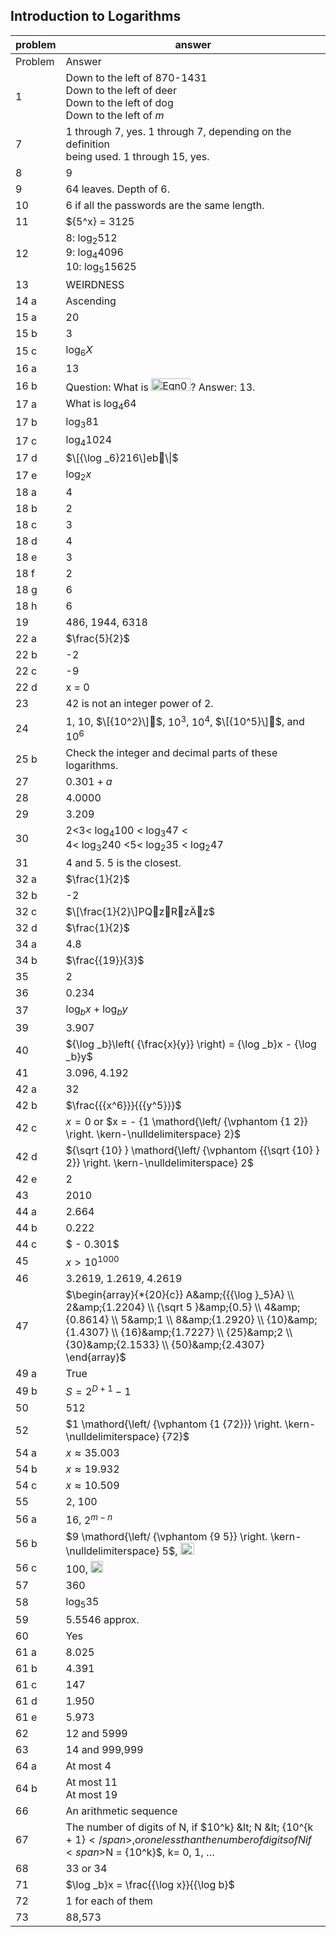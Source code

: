 
## Introduction to Logarithms


|problem|answer|
|-------|------|
|Problem|Answer|
|1|Down to the left of 870-1431<br>Down to the left of deer<br>Down to the left of dog<br>Down to the left of $m$|
|7|1 through 7, yes. 1 through 7, depending on the definition <br>being used. 1 through 15, yes.|
|8|<span>9</span>|
|9|64 leaves. Depth of 6.|
|10|6 if all the passwords are the same length.|
|11|${5^x} = 3125|
|12|8: <span>${\log _2}512$</span><br>9: <span>${\log _4}4096$</span><br>10: <span>${\log _5}15625$</span>|
|13|WEIRDNESS |
|14 a|Ascending|
|15 a|20|
|15 b|3|
|15 c|<span>${\log _6}X$</span>|
|16 a|13|
|16 b|Question: What is <img class="image" width="63" height="20" src="11-1-Answers-8-12_PRINT-web-images/Eqn047.eps" alt="Eqn047.eps">? Answer: 13.|
|17 a|<span>What is <span>${\log _4}64$</span></span>|
|17 b|<span>${\log _3}81$</span>|
|17 c|<span>${\log _4}1024$</span>|
|17 d|<span>$\[{\log _6}216\]eb\\|$</span>|
|17 e|<span>${\log _2}x$</span>|
|18 a|4|
|18 b|2|
|18 c|3|
|18 d|4|
|18 e|3|
|18 f|2|
|18 g|6|
|18 h|6|
|19|486, 1944, 6318|
|22 a|<span>$\frac{5}{2}$</span>|
|22 b|-2|
|22 c|-9|
|22 d|x = 0|
|23|42 is not an integer power of 2.|
|24|1, 10, <span>$\[{10^2}\]$</span>, <span>$10^3$</span>, <span>$10^4$</span>, <span>$\[{10^5}\]$</span>, and <span>$10^6$</span>|
|25 b|Check the integer and decimal parts of these logarithms.|
|27|<span>$0.301 + a$</span>|
|28|4.0000|
|29|3.209|
|30|2&lt;3&lt; <span>${\log _4}100$</span> &lt; <span>${\log _3}47$</span> &lt;<br>4&lt; <span>${\log _3}240$</span> &lt;5&lt; <span>${\log _2}35$</span> &lt; <span>${\log _2}47$</span>|
|31|4 and 5. 5 is the closest.|
|32 a|<span>$\frac{1}{2}$</span>|
|32 b|-2|
|32 c|<span>$\[\frac{1}{2}\]PQzRzӒz$</span>|
|32 d|<span>$\frac{1}{2}$</span>|
|34 a|4.8|
|34 b|<span>$\frac{{19}}{3}$</span>|
|35|2|
|36|0.234|
|37|<span>${\log _b}x + {\log _b}y$</span>|
|39|3.907|
|40|<span>${\log _b}\left( {\frac{x}{y}} \right) = {\log _b}x - {\log _b}y$</span>|
|41|3.096, 4.192|
|42 a|32|
|42 b|<span>$\frac{{{x^6}}}{{{y^5}}}$</span>|
|42 c|<span>$x = 0$</span> or <span>$x = - {1 \mathord{\left/ {\vphantom {1 2}} \right. \kern-\nulldelimiterspace} 2}$</span>|
|42 d|<span>${\sqrt {10} } \mathord{\left/ {\vphantom {{\sqrt {10} } 2}} \right. \kern-\nulldelimiterspace} 2$</span>|
|42 e|2|
|43|2010|
|44 a|2.664|
|44 b|0.222|
|44 c|<span>$ - 0.301$</span>|
|45|<span>$x > {10^{1000}}$</span>|
|46|3.2619, 1.2619, 4.2619|
|47|<span>$\begin{array}{*{20}{c}} A&amp;{{{\log }_5}A} \\ 2&amp;{1.2204} \\ {\sqrt 5 }&amp;{0.5} \\ 4&amp;{0.8614} \\ 5&amp;1 \\ 8&amp;{1.2920} \\ {10}&amp;{1.4307} \\ {16}&amp;{1.7227} \\ {25}&amp;2 \\ {30}&amp;{2.1533} \\ {50}&amp;{2.4307} \end{array}$</span>|
|49 a|True|
|49 b|<span>$S = {2^{D + 1}} - 1$</span>|
|50|<span>512</span>|
|52|<span>$1 \mathord{\left/ {\vphantom {1 {72}}} \right. \kern-\nulldelimiterspace} {72}$</span>|
|54 a|<span>$x \approx 35.003$</span>|
|54 b|<span><span>$x \approx 19.932$</span></span>|
|54 c|<span><span>$x \approx 10.509$</span></span>|
|55|<span>2, 100</span>|
|56 a|<span>16, <span>$2^{m - n}$</span></span>|
|56 b|<span><span>$9 \mathord{\left/ {\vphantom {9 5}} \right. \kern-\nulldelimiterspace} 5$</span>, <img class="image" width="22" height="19" src="11-1-Answers-8-12_PRINT-web-images/Eqn085.eps" alt="Eqn085.eps"></span>|
|56 c|100, <img class="image" width="20" height="19" src="11-1-Answers-8-12_PRINT-web-images/Eqn086.eps" alt="Eqn086.eps">|
|57|360|
|58|<span>${\log _5}35$</span>|
|59|5.5546 approx.|
|60|Yes|
|61 a|8.025|
|61 b|4.391|
|61 c|147|
|61 d|1.950|
|61 e|5.973|
|62|12 and 5999|
|63|14 and 999,999|
|64 a|At most 4|
|64 b|At most 11<br>At most 19|
|66|An arithmetic sequence|
|67|The number of digits of N, if <span>$10^k} &amp;lt; N &amp;lt; {10^{k + 1}$</span>, or one less than the number of digits of N if <span>$N = {10^k}$</span>, k= 0, 1, …|
|68|33 or 34|
|71|<span>$\log _b}x = \frac{{\log x}}{{\log b}$</span>|
|72|1 for each of them|
|73|88,573|
